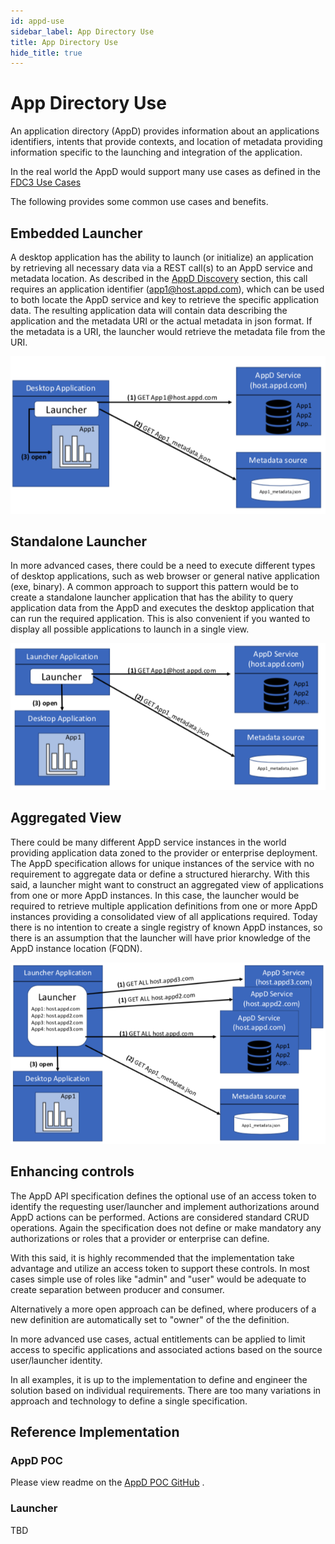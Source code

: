 ```yaml
---
id: appd-use
sidebar_label: App Directory Use
title: App Directory Use
hide_title: true
---
```


# App Directory Use

An application directory (AppD) provides information about an applications
identifiers, intents that provide contexts, and location of metadata providing
information specific to the launching and integration of the application.


In the real world the AppD would support many use cases as defined in the
[FDC3 Use Cases](https://finosfoundation.atlassian.net/wiki/spaces/FDC3/pages/551714819/2.+ACCEPTED+Use+Cases)

The following provides some common use cases and benefits.

## Embedded Launcher ###
A desktop application has the ability to launch (or initialize) an application
by retrieving all necessary data via a REST call(s) to an AppD service
and metadata location. As described in the [AppD Discovery](/AppD_Discovery)
section, this call requires an application identifier (app1@host.appd.com),
which can be used to both locate the AppD service and key to retrieve the
specific application data.  The resulting application data will contain
data describing the application and the metadata URI or the actual
metadata in json format.  If the metadata is a URI, the launcher would
retrieve the metadata file from the URI.

![img](assets/appd_launcher_embedded.png)


## Standalone Launcher ###

In more advanced cases, there could be a need to execute different types
of desktop applications, such as web browser or general native application
(exe, binary).  A common approach to support this pattern would be to
 create a standalone launcher application that has the ability to query
 application data from the AppD and executes the desktop application that
 can run the required application.  This is also convenient if you wanted
 to display all possible applications to launch in a single view.

![img](assets/appd_launcher_standalone.png)


## Aggregated View ###

There could be many different AppD service instances in the world providing
application data zoned to the provider or enterprise deployment.  The
AppD specification allows for unique instances of the service with no
requirement to aggregate data or define a structured hierarchy.  With this
said, a launcher might want to construct an aggregated view of applications
from one or more AppD instances.  In this case, the launcher would be
required to retrieve multiple application definitions from one or more
AppD instances providing a consolidated view of all applications required.
 Today there is no intention to create a single registry of known AppD
 instances, so there is an assumption that the launcher will have prior
 knowledge of the AppD instance location (FQDN).

![img](assets/appd_launcher_aggregated.png)


## Enhancing controls ###

The AppD API specification defines the optional use of an access token to
identify the requesting user/launcher and implement authorizations around
AppD actions can be performed.  Actions are considered standard CRUD operations.
Again the specification does not define or make mandatory any authorizations
or roles that a provider or enterprise can define.

With this said, it is highly recommended that the implementation take advantage
 and utilize an access token to support these controls.  In most cases simple
 use of roles like "admin" and "user" would be adequate to create separation
 between producer and consumer.

 Alternatively a more open approach can be defined, where producers of a new
 definition are automatically set to "owner" of the the definition.

 In more advanced use cases, actual entitlements can be applied to limit
 access to specific applications and associated actions  based on the source
 user/launcher identity.

 In all examples, it is up to the implementation to define and engineer the solution
 based on individual requirements.  There are too many variations in approach
 and technology to define a single specification.



## Reference Implementation ###

### AppD POC ####
Please view readme on the [AppD POC GitHub](https://github.com/FDC3/appd-poc) .


### Launcher ####

TBD